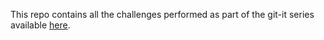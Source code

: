 This repo contains all the challenges performed as part of the git-it series available [here](https://github.com/jlord/git-it-electron). 